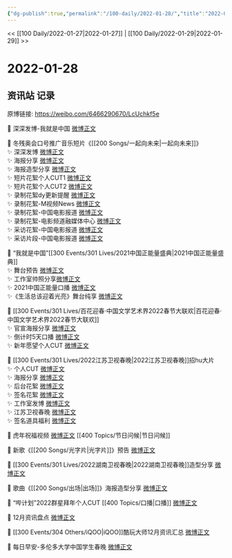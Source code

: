 ```yaml
---
{"dg-publish":true,"permalink":"/100-daily/2022-01-28/","title":"2022-01-28"}
---
```



<< [[100 Daily/2022-01-27\|2022-01-27]] | [[100 Daily/2022-01-29\|2022-01-29]] >>

# 2022-01-28

## 资讯站 记录

原博链接: https://weibo.com/6466290670/LcUchkf5e

💫 深深发博-我就是中国 [微博正文](https://m.weibo.cn/6466290670/4730757756750867)

💫 冬残奥会口号推广音乐短片《[[200 Songs/一起向未来\|一起向未来]]》  
✨ 深深发博 [微博正文](https://m.weibo.cn/6466290670/4730585198887015)  
✨ 海报分享 [微博正文](https://m.weibo.cn/6466290670/4730625317146969)  
✨ 海报造型分享 [微博正文](https://m.weibo.cn/6466290670/4730687650005853)  
✨ 短片花絮个人CUT1 [微博正文](https://m.weibo.cn/6466290670/4730700610145087)  
✨ 短片花絮个人CUT2 [微博正文](https://m.weibo.cn/6466290670/4730716161579221)  
✨ 录制花絮dy更新提醒 [微博正文](https://m.weibo.cn/6466290670/4730601955393593)  
✨ 录制花絮-M视频News [微博正文](https://m.weibo.cn/6466290670/4730623447012995)  
✨ 录制花絮-中国电影报道 [微博正文](https://m.weibo.cn/6466290670/4730649472145533)  
✨ 录制花絮-电影频道融媒体中心 [微博正文](https://m.weibo.cn/6466290670/4730634390214360)  
✨ 采访花絮-中国电影报道 [微博正文](https://m.weibo.cn/6466290670/4730634733885303)  
✨ 采访片段-中国电影报道 [微博正文](https://m.weibo.cn/6466290670/4730632929811233)

💫 “我就是中国”[[300 Events/301 Lives/2021中国正能量盛典\|2021中国正能量盛典]]  
✨ 舞台预告 [微博正文](https://m.weibo.cn/6466290670/4730656104121167)  
✨ 工作室帅照分享[微博正文](https://m.weibo.cn/6466290670/4730761305131513)  
✨ 2021中国正能量口播 [微博正文](https://m.weibo.cn/6466290670/4730748383006738)  
✨《生活总该迎着光亮》舞台纯享 [微博正文](https://m.weibo.cn/6466290670/4730745854364897)

💫 [[300 Events/301 Lives/百花迎春·中国文学艺术界2022春节大联欢\|百花迎春·中国文学艺术界2022春节大联欢]]  
✨ 官宣海报分享 [微博正文](https://m.weibo.cn/6466290670/4730744616259326)  
✨ 倒计时5天口播 [微博正文](https://m.weibo.cn/6466290670/4730566131581159)  
✨ 新年愿望个人CUT [微博正文](https://m.weibo.cn/6466290670/4730537103592115)

💫 [[300 Events/301 Lives/2022江苏卫视春晚\|2022江苏卫视春晚]]招hu大片  
✨ 个人CUT [微博正文](https://m.weibo.cn/6466290670/4730577061677020)  
✨ 海报分享 [微博正文](https://m.weibo.cn/6466290670/4730558003546288)  
✨ 后台花絮 [微博正文](https://m.weibo.cn/6466290670/4730568879902258)  
✨ 签名花絮 [微博正文](https://m.weibo.cn/6466290670/4730576818667642)  
✨ 工作室发博 [微博正文](https://m.weibo.cn/6466290670/4730564119367911)  
✨ 江苏卫视春晚 [微博正文](https://m.weibo.cn/6466290670/4730551229223791)  
✨ 签名道具福利 [微博正文](https://m.weibo.cn/6466290670/4730579902531473)

💫 虎年祝福视频 [微博正文](https://m.weibo.cn/6466290670/4730658930561398) [[400 Topics/节日问候\|节日问候]]

💫 新歌《[[200 Songs/光字片\|光字片]]》预告 [微博正文](https://m.weibo.cn/6466290670/4730725834953284)

💫 [[300 Events/301 Lives/2022湖南卫视春晚\|2022湖南卫视春晚]]造型分享 [微博正文](https://m.weibo.cn/6466290670/4730728564920113)

💫 歌曲《[[200 Songs/出场\|出场]]》海报造型分享 [微博正文](https://m.weibo.cn/6466290670/4730686924391462)

💫 “哔计划”2022群星拜年个人CUT [[400 Topics/口播\|口播]] [微博正文](https://m.weibo.cn/6466290670/4730672658517794)

💫 12月资讯盘点 [微博正文](https://m.weibo.cn/6466290670/4730700559287111)

💫 [[300 Events/304 Others/iQOO\|iQOO]]酷玩大师12月资讯汇总 [微博正文](https://m.weibo.cn/6466290670/4730568971387823)

💫 每日早安-多伦多大学中国学生春晚 [微博正文](https://m.weibo.cn/6466290670/4730527774934453)
